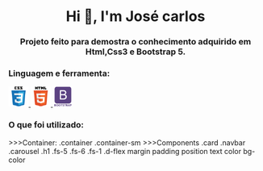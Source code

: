 <h1 align="center">Hi 👋, I'm José carlos</h1>
<h3 align="center">Projeto feito para demostra o conhecimento adquirido em Html,Css3 e Bootstrap 5.</h3>


<h3 align="left">Linguagem e ferramenta:</h3>
<p align="left"> <a href="https://getbootstrap.com" target="_blank">  <img src="https://raw.githubusercontent.com/devicons/devicon/master/icons/css3/css3-original-wordmark.svg" alt="css3" width="40" height="40"/> </a> <a href="https://www.w3.org/html/" target="_blank"> <img src="https://raw.githubusercontent.com/devicons/devicon/master/icons/html5/html5-original-wordmark.svg" alt="html5" width="40" height="40"/> <img src="https://raw.githubusercontent.com/devicons/devicon/master/icons/bootstrap/bootstrap-plain-wordmark.svg" alt="bootstrap" width="40" height="40"/> </a> <a href="https://www.w3schools.com/css/" target="_blank"></a> </p>
<h3 align="left">O que foi utilizado:</h3>
>>>Container:
.container
.container-sm
>>>Components
.card
.navbar
.carousel
.h1
.fs-5 .fs-6 .fs-1
.d-flex
margin
padding 
position
text
color
bg-color

